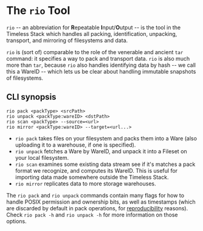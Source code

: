 The `rio` Tool
==============

`rio` -- an abbreviation for **R**epeatable **I**nput/**O**utput -- is the
tool in the Timeless Stack which handles all packing, identification, unpacking, transport, and mirroring of filesystems and data.

`rio` is (sort of) comparable to the role of the venerable and ancient `tar`
command: it specifies a way to pack and transport data.  `rio` is also much
more than `tar`, because `rio` also handles identifying data by hash -- we call
this a WareID -- which lets us be clear about handling immutable snapshots of
filesystems.

CLI synopsis
------------

```
rio pack <packType> <srcPath>
rio unpack <packType:wareID> <dstPath>
rio scan <packType> --source=<url>
rio mirror <packType:wareID> --target=<url...>

```

- `rio pack` takes files on your filesystem and packs them into a Ware (also
  uploading it to a warehouse, if one is specified).
- `rio unpack` fetches a Ware by WareID, and unpack it into a Fileset on your
  local filesystem.
- `rio scan` examines some existing data stream see if it's matches a pack
  format we recognize, and computes its WareID.  This is useful for importing
  data made somewhere outside the Timeless Stack.
- `rio mirror` replicates data to more storage warehouses.

The `rio pack` and `rio unpack` commands contain many flags for how to handle
POSIX permission and ownership bits, as well as timestamps (which are discarded
by default in pack operations, for
[reproducibility](https://reproducible-builds.org/docs/timestamps/) reasons).
Check `rio pack -h` and `rio unpack -h` for more information on those options.

